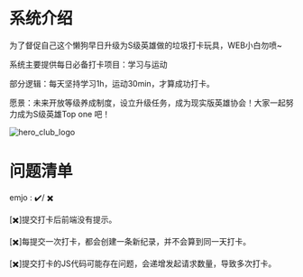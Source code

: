 # 系统介绍

为了督促自己这个懒狗早日升级为S级英雄做的垃圾打卡玩具，WEB小白勿喷~

系统主要提供每日必备打卡项目：学习与运动

部分逻辑：每天坚持学习1h，运动30min，才算成功打卡。

愿景：未来开放等级养成制度，设立升级任务，成为现实版英雄协会！大家一起努力成为S级英雄Top one 吧！

![hero_club_logo](D:\PyProject\HeroClub\HeroClubV1.0\static\img\hero_club_logo.png)

# 问题清单

emjo : :heavy_check_mark:/ :heavy_multiplication_x:

[:heavy_multiplication_x:]提交打卡后前端没有提示。

[:heavy_multiplication_x:]每提交一次打卡，都会创建一条新纪录，并不会算到同一天打卡。

[:heavy_multiplication_x:]提交打卡的JS代码可能存在问题，会递增发起请求数量，导致多次打卡。
